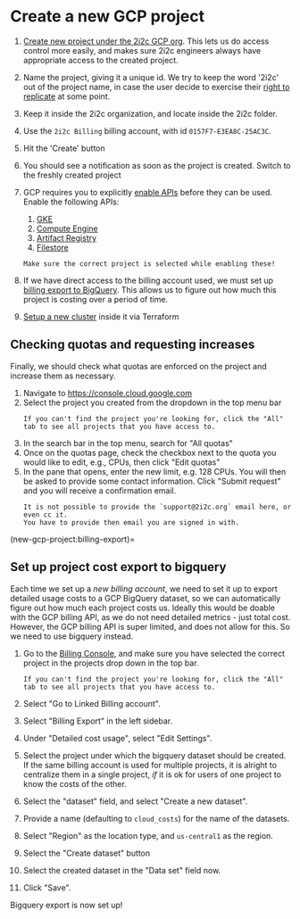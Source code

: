 # Create a new GCP project

1. [Create new project under the 2i2c GCP org](https://console.cloud.google.com/projectcreate?previousPage=%2Fhome%2Fdashboard%3Fproject%3Dtwo-eye-two-see%26organizationId%3D0&organizationId=184174754493).
   This lets us do access control more easily, and makes sure 2i2c engineers always
   have appropriate access to the created project.
2. Name the project, giving it a unique id. We try to keep the word '2i2c' out
   of the project name, in case the user decide to exercise their [right to
   replicate](https://2i2c.org/right-to-replicate/) at some point.
3. Keep it inside the 2i2c organization, and locate inside the 2i2c folder.
4. Use the `2i2c Billing` billing account, with id `0157F7-E3EA8C-25AC3C`.
5. Hit the 'Create' button
6. You should see a notification as soon as the project is created. Switch to the freshly
   created project
7. GCP requires you to explicitly [enable APIs](https://cloud.google.com/apis/docs/getting-started#enabling_apis)
   before they can be used. Enable the following APIs:
   1. [GKE](https://console.cloud.google.com/apis/library/container.googleapis.com)
   2. [Compute Engine](https://console.cloud.google.com/apis/api/compute.googleapis.com/overview)
   3. [Artifact Registry](https://console.cloud.google.com/apis/library/artifactregistry.googleapis.com)
   4. [Filestore](https://console.cloud.google.com/apis/api/file.googleapis.com/overview)

   ```{note}
   Make sure the correct project is selected while enabling these!
   ```

7. If we have direct access to the billing account used, we must set up
   [billing export to BigQuery](new-gcp-project:billing-export).
   This allows us to figure out how much this project is costing over a period of time.
   
8. [Setup a new cluster](new-cluster:new-cluster) inside it via Terraform

## Checking quotas and requesting increases

Finally, we should check what quotas are enforced on the project and increase them as necessary.

1. Navigate to <https://console.cloud.google.com>
2. Select the project you created from the dropdown in the top menu bar
   ```{tip}
   If you can't find the project you're looking for, click the "All" tab to see all projects that you have access to.
   ```
3. In the search bar in the top menu, search for "All quotas"
4. Once on the quotas page, check the checkbox next to the quota you would like to edit, e.g., CPUs, then click "Edit quotas"
5. In the pane that opens, enter the new limit, e.g. 128 CPUs.
   You will then be asked to provide some contact information.
   Click "Submit request" and you will receive a confirmation email.
   ```{warning}
   It is not possible to provide the `support@2i2c.org` email here, or even cc it.
   You have to provide then email you are signed in with.
   ```

(new-gcp-project:billing-export)=
## Set up project cost export to bigquery

Each time we set up a *new billing account*, we need to set it up to export detailed
usage costs to a GCP BigQuery dataset, so we can automatically figure out how much each
project costs us. Ideally this would be doable with the GCP billing API, as we do not
need detailed metrics - just total cost. However, the GCP billing API is super limited,
and does not allow for this. So we need to use bigquery instead.

1. Go to the [Billing Console](https://console.cloud.google.com/billing/linkedaccount), and
   make sure you have selected the correct project in the projects drop down in the top bar.

   ```{tip}
   If you can't find the project you're looking for, click the "All" tab to see all projects that you have access to.
   ```

2. Select "Go to Linked Billing account".

3. Select "Billing Export" in the left sidebar.

4. Under "Detailed cost usage", select "Edit Settings".

5. Select the project under which the bigquery dataset should be created. If the same
   billing account is used for multiple projects, it is alright to centralize them in
   a single project, *if* it is ok for users of one project to know the costs of the other.

6. Select the "dataset" field, and select "Create a new dataset".

7. Provide a name (defaulting to `cloud_costs`) for the name of the datasets.

8. Select "Region" as the location type, and `us-central1` as the region.

9. Select the "Create dataset" button

10. Select the created dataset in the "Data set" field now.

11. Click "Save".

Bigquery export is now set up!
